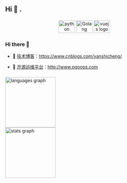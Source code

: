 <h2 align="left">Hi 👋 .</h2>

###

<div align="center">
  <img src="https://cdn.jsdelivr.net/gh/devicons/devicon/icons/python/python-original.svg" height="40" width="52" alt="python logo"  />
  <img src="https://cdn.jsdelivr.net/gh/devicons/devicon/icons/go/go-original.svg" height="40" width="52" alt="Golang logo"  />
  <img src="https://cdn.jsdelivr.net/gh/devicons/devicon/icons/vuejs/vuejs-original.svg" height="40" width="52" alt="vuejs logo"  />
</div>

###

### Hi there 🌅

- :orange_book: [技术博客](https://www.cnblogs.com/yanshicheng/)：https://www.cnblogs.com/yanshicheng/

- :hammer: [开源运维平台](http://www.pgoops.com)：http://www.pgoops.com

###

<div align="left">
  <img src="https://github-readme-stats.vercel.app/api/top-langs?locale=en&hide_title=false&layout=compact&card_width=350&langs_count=5&theme=dracula&hide_border=false&username=yanshicheng" height="160"  alt="languages graph"  />
</div>
<div align="left">
  <img src="https://github-readme-stats.vercel.app/api?hide_title=false&hide_rank=false&show_icons=true&include_all_commits=true&card_width=350&count_private=true&disable_animations=false&theme=dracula&locale=en&hide_border=false&username=yanshicheng" height="160"  alt="stats graph"  />
</div>
